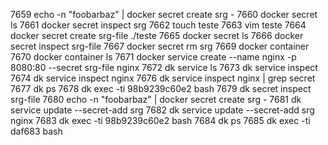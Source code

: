 7659  echo -n "foobarbaz" | docker secret create srg -
 7660  docker secret ls
 7661  docker secret inspect srg
 7662  touch teste
 7663  vim teste
 7664  docker secret create srg-file ./teste
 7665  docker secret ls
 7666  docker secret inspect srg-file
 7667  docker secret rm srg
 7669  docker container
 7670  docker container ls
 7671  docker service create --name nginx -p 8080:80 --secret srg-file nginx
 7672  dk service ls
 7673  dk service inspect
 7674  dk service inspect nginx
 7676  dk service inspect nginx | grep secret
 7677  dk ps
 7678  dk exec -ti 98b9239c60e2 bash
 7679  dk secret inspect srg-file
 7680  echo -n "foobarbaz" | docker secret create srg -
 7681  dk service update --secret-add srg
 7682  dk service update --secret-add srg nginx
 7683  dk exec -ti 98b9239c60e2 bash
 7684  dk ps
 7685  dk exec -ti daf683 bash
